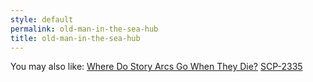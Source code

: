 ```yaml
---
style: default
permalink: old-man-in-the-sea-hub
title: old-man-in-the-sea-hub
---
```

You may also like:
[Where Do Story Arcs Go When They Die?](http://scp-wiki.net/tryingtofleshoutanidea)
[SCP-2335](http://scp-wiki.net/scp-2335)